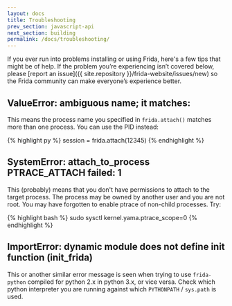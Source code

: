 ```yaml
---
layout: docs
title: Troubleshooting
prev_section: javascript-api
next_section: building
permalink: /docs/troubleshooting/
---
```


If you ever run into problems installing or using Frida, here's a few tips
that might be of help. If the problem you’re experiencing isn’t covered below,
please [report an issue]({{ site.repository }}/frida-website/issues/new) so the
Frida community can make everyone’s experience better.

## ValueError: ambiguous name; it matches:

This means the process name you specified in `frida.attach()` matches more than
one process. You can use the PID instead:

{% highlight py %}
session = frida.attach(12345)
{% endhighlight %}

## SystemError: attach_to_process PTRACE_ATTACH failed: 1

This (probably) means that you don't have permissions to attach to the target
process. The process may be owned by another user and you are not root. You may
have forgotten to enable ptrace of non-child processes. Try:

{% highlight bash %}
sudo sysctl kernel.yama.ptrace_scope=0
{% endhighlight %}

## ImportError: dynamic module does not define init function (init_frida)

This or another similar error message is seen when trying to use `frida-python`
compiled for python 2.x in python 3.x, or vice versa. Check which python
interpreter you are running against which `PYTHONPATH` / `sys.path` is used.
